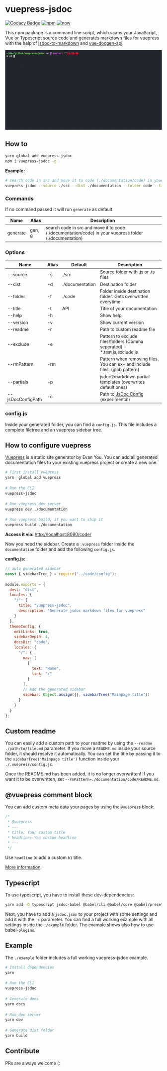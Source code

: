 # vuepress-jsdoc

[![Codacy Badge](https://api.codacy.com/project/badge/Grade/9ec565a85a134df2a0f6bdf905e438d4)](https://app.codacy.com/app/ph1p/vuepress-jsdoc?utm_source=github.com&utm_medium=referral&utm_content=ph1p/vuepress-jsdoc&utm_campaign=Badge_Grade_Settings)
[![npm](https://img.shields.io/npm/v/vuepress-jsdoc.svg)](https://www.npmjs.com/package/vuepress-jsdoc)
[![now](https://img.shields.io/badge/now-demo-black)](https://vuepress-jsdoc-example.now.sh)

This npm package is a command line script, which scans your JavaScript, Vue or Typescript source code and generates markdown files for vuepress with the help of [jsdoc-to-markdown](https://github.com/jsdoc2md/jsdoc-to-markdown) and [vue-docgen-api](https://github.com/vue-styleguidist/vue-styleguidist/tree/dev/packages/vue-docgen-api).

![CLI ./example](/example/img/cli.gif)

## How to

```bash
yarn global add vuepress-jsdoc
npm i vuepress-jsdoc -g
```

**Example:**

```bash
# search code in src and move it to code (./documentation/code) in your vuepress folder (./documentation)
vuepress-jsdoc --source ./src --dist ./documentation --folder code --title API --exclude *.test.js,exclude.js
```

### Commands

If no command passed it will run `generate` as default

| Name     | Alias  | Description                                                                                             |
| -------- | ------ | ------------------------------------------------------------------------------------------------------- |
| generate | gen, g | search code in src and move it to code (./documentation/code) in your vuepress folder (./documentation) |

### Options

| Name              | Alias | Default         | Description                                                                             |
| ----------------- | ----- | --------------- | --------------------------------------------------------------------------------------- |
| --source          | -s    | ./src           | Source folder with .js or .ts files                                                     |
| --dist            | -d    | ./documentation | Destination folder                                                                      |
| --folder          | -f    | ./code          | Folder inside destination folder. Gets overwritten everytime                            |
| --title           | -t    | API             | Title of your documentation                                                             |
| --help            | -h    |                 | Show help                                                                               |
| --version         | -v    |                 | Show current version                                                                    |
| --readme          | -r    |                 | Path to custom readme file                                                              |
| --exclude         | -e    |                 | Pattern to exclude files/folders (Comma seperated) - \*.test.js,exclude.js              |
| --rmPattern       | -rm   |                 | Pattern when removing files. You can ex- and include files. (glob pattern)              |
| --partials | -p    |                 | jsdoc2markdown partial templates (overwrites default ones) |
| --jsDocConfigPath | -c    |                 | Path to [JsDoc Config](http://usejsdoc.org/about-configuring-jsdoc.html) (experimental) |

### config.js

Inside your generated folder, you can find a `config.js`.
This file includes a complete filetree and an vuepress sidebar tree.

## How to configure vuepress

[Vuepress](https://vuepress.vuejs.org/) is a static site generator by Evan You.
You can add all generated documentation files to your existing vuepress project or create a new one.

```bash
# First install vuepress
yarn  global add vuepress

# Run the CLI
vuepress-jsdoc

# Run vuepress dev server
vuepress dev ./documentation

# Run vuepress build, if you want to ship it
vuepress build ./documentation
```

**Access it via:** [http://localhost:8080/code/](http://localhost:8080/code/)

Now you need the sidebar.
Create a `.vuepress` folder inside the `documentation` folder and add the following `config.js`.

**config.js:**

```javascript
// auto generated sidebar
const { sidebarTree } = require("../code/config");

module.exports = {
  dest: "dist",
  locales: {
    "/": {
      title: "vuepress-jsdoc",
      description: "Generate jsdoc markdown files for vuepress"
    }
  },
  themeConfig: {
    editLinks: true,
    sidebarDepth: 4,
    docsDir: "code",
    locales: {
      "/": {
        nav: [
          {
            text: "Home",
            link: "/"
          }
        ],
        // Add the generated sidebar
        sidebar: Object.assign({}, sidebarTree("Mainpage title"))
      }
    }
  }
};
```

## Custom readme

You can easily add a custom path to your readme by using the `--readme ./path/to/file.md` parameter. If you move a `README.md` inside your source folder, it should resolve it automatically.
You can set the title by passing it to the `sidebarTree('Mainpage title')` function inside your `./.vuepress/config.js`.

Once the README.md has been added, it is no longer overwritten!
If you want it to be overwritten, set `--rmPattern=./documentation/code/README.md`.

## @vuepress comment block

You can add custom meta data your pages by using the `@vuepress` block:

```javascript
/*
 * @vuepress
 * ---
 * title: Your custom title
 * headline: You custom headline
 * ---
 */
```

Use `headline` to add a custom `h1` title.

[More information](https://vuepress.vuejs.org/guide/markdown.html#front-matter)

## Typescript

To use typescript, you have to install these dev-dependencies:

```bash
yarn add -D typescript jsdoc-babel @babel/cli @babel/core @babel/preset-env @babel/preset-typescript jsdoc-to-markdown
```

Next, you have to add a `jsdoc.json` to your project with some settings and add it with the `-c` parameter.
You can find a full working example with all settings inside the `./example` folder.
The example shows also how to use babel-`plugins`.

## Example

The `./example` folder includes a full working vuepress-jsdoc example.

```bash
# Install dependencies
yarn

# Run the CLI
vuepress-jsdoc

# Generate docs
yarn docs

# Run dev server
yarn dev

# Generate dist folder
yarn build
```

## Contribute

PRs are always welcome (: